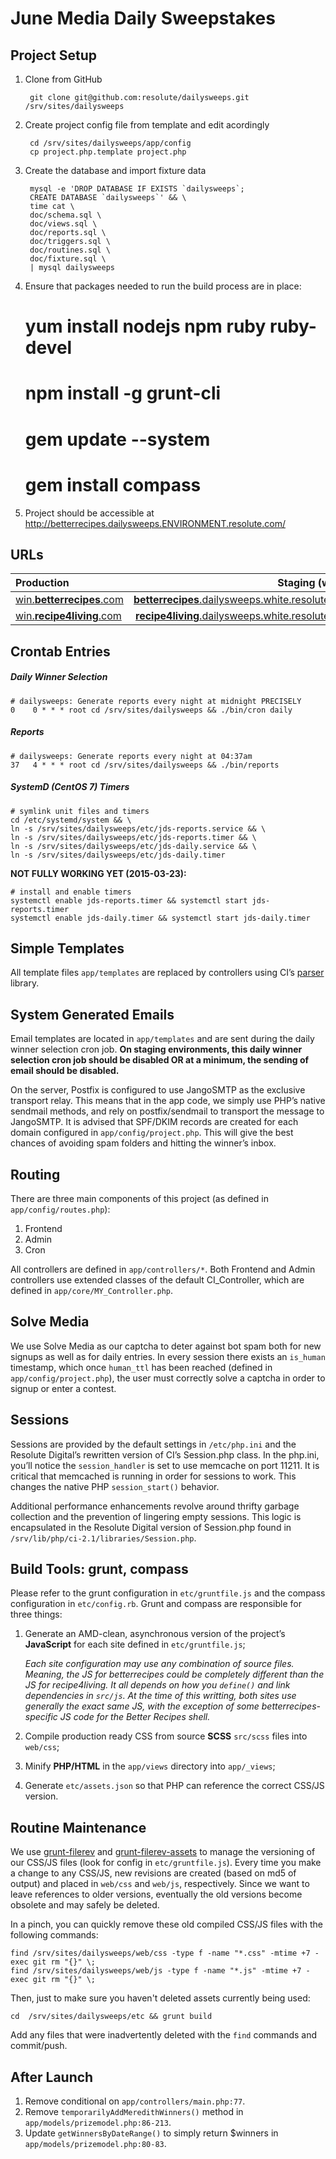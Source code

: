 # June Media Daily Sweepstakes


## Project Setup

1. Clone from GitHub

        git clone git@github.com:resolute/dailysweeps.git /srv/sites/dailysweeps

2. Create project config file from template and edit acordingly

        cd /srv/sites/dailysweeps/app/config
        cp project.php.template project.php

3. Create the database and import fixture data

        mysql -e 'DROP DATABASE IF EXISTS `dailysweeps`;
        CREATE DATABASE `dailysweeps`' && \
        time cat \
        doc/schema.sql \
        doc/views.sql \
        doc/reports.sql \
        doc/triggers.sql \
        doc/routines.sql \
        doc/fixture.sql \
        | mysql dailysweeps

4. Ensure that packages needed to run the build process are in place:

    # yum install nodejs npm ruby ruby-devel
    # npm install -g grunt-cli
    # gem update --system
    # gem install compass

5. Project should be accessible at http://betterrecipes.dailysweeps.ENVIRONMENT.resolute.com/


## URLs

| Production                                                     | Staging (white)                                                                                          |
|:---------------------------------------------------------------|---------------------------------------------------------------------------------------------------------:|
| [win.**betterrecipes**.com](http://win.betterrecipes.com/)     | [**betterrecipes**.dailysweeps.white.resolute.com](http://betterrecipes.dailysweeps.white.resolute.com/) |
| [win.**recipe4living**.com](http://win.recipe4living.com/)     | [**recipe4living**.dailysweeps.white.resolute.com](http://recipe4living.dailysweeps.white.resolute.com/) |


## Crontab Entries

##### Daily Winner Selection

    # dailysweeps: Generate reports every night at midnight PRECISELY
    0    0 * * * root cd /srv/sites/dailysweeps && ./bin/cron daily

##### Reports

    # dailysweeps: Generate reports every night at 04:37am
    37   4 * * * root cd /srv/sites/dailysweeps && ./bin/reports

##### SystemD (CentOS 7) Timers

    # symlink unit files and timers
    cd /etc/systemd/system && \
    ln -s /srv/sites/dailysweeps/etc/jds-reports.service && \
    ln -s /srv/sites/dailysweeps/etc/jds-reports.timer && \
    ln -s /srv/sites/dailysweeps/etc/jds-daily.service && \
    ln -s /srv/sites/dailysweeps/etc/jds-daily.timer

**NOT FULLY WORKING YET (2015-03-23):**

    # install and enable timers
    systemctl enable jds-reports.timer && systemctl start jds-reports.timer
    systemctl enable jds-daily.timer && systemctl start jds-daily.timer


## Simple Templates

All template files `app/templates` are replaced by controllers using CI’s [parser](https://ellislab.com/codeigniter/user-guide/libraries/parser.html) library.


## System Generated Emails

Email templates are located in `app/templates` and are sent during the daily winner selection cron job.  **On staging environments, this daily winner selection cron job should be disabled OR at a minimum, the sending of email should be disabled.**

On the server, Postfix is configured to use JangoSMTP as the exclusive transport relay.  This means that in the app code, we simply use PHP’s native sendmail methods, and rely on postfix/sendmail to transport the message to JangoSMTP.  It is advised that SPF/DKIM records are created for each domain configured in `app/config/project.php`.  This will give the best chances of avoiding spam folders and hitting the winner’s inbox.


## Routing

There are three main components of this project (as defined in `app/config/routes.php`):

1. Frontend
2. Admin
3. Cron

All controllers are defined in `app/controllers/*`.  Both Frontend and Admin controllers use extended classes of the default CI_Controller, which are defined in `app/core/MY_Controller.php`.


## Solve Media

We use Solve Media as our captcha to deter against bot spam both for new signups as well as for daily entries.  In every session there exists an `is_human` timestamp, which once `human_ttl` has been reached (defined in `app/config/project.php`), the user must correctly solve a captcha in order to signup or enter a contest.


## Sessions

Sessions are provided by the default settings in `/etc/php.ini` and the Resolute Digital’s rewritten version of CI’s Session.php class.  In the php.ini, you’ll notice the `session_handler` is set to use memcache on port 11211.  It is critical that memcached is running in order for sessions to work.  This changes the native PHP `session_start()` behavior.

Additional performance enhancements revolve around thrifty garbage collection and the prevention of lingering empty sessions.  This logic is encapsulated in the Resolute Digital version of Session.php found in `/srv/lib/php/ci-2.1/libraries/Session.php`.


## Build Tools: grunt, compass

Please refer to the grunt configuration in `etc/gruntfile.js` and the compass configuration in `etc/config.rb`.  Grunt and compass are responsible for three things:

1. Generate an AMD-clean, asynchronous version of the project’s **JavaScript** for each site defined in `etc/gruntfile.js`;

    *Each site configuration may use any combination of source files.  Meaning, the JS for betterrecipes could be completely different than the JS for recipe4living.  It all depends on how you `define()` and link dependencies in `src/js`.  At the time of this writting, both sites use generally the exact same JS, with the exception of some betterrecipes-specific JS code for the Better Recipes shell.*

2. Compile production ready CSS from source **SCSS** `src/scss` files into `web/css`;

3. Minify **PHP/HTML** in the `app/views` directory into `app/_views`;

4. Generate `etc/assets.json` so that PHP can reference the correct CSS/JS version.

## Routine Maintenance

We use [grunt-filerev](https://www.npmjs.com/package/grunt-filerev) and [grunt-filerev-assets](https://www.npmjs.com/package/grunt-filerev-assets) to manage the versioning of our CSS/JS files (look for config in `etc/gruntfile.js`).  Every time you make a change to any CSS/JS, new revisions are created (based on md5 of output) and placed in `web/css` and `web/js`, respectively.  Since we want to leave references to older versions, eventually the old versions become obsolete and may safely be deleted.

In a pinch, you can quickly remove these old compiled CSS/JS files with the following commands:

    find /srv/sites/dailysweeps/web/css -type f -name "*.css" -mtime +7 -exec git rm "{}" \;
    find /srv/sites/dailysweeps/web/js -type f -name "*.js" -mtime +7 -exec git rm "{}" \;

Then, just to make sure you haven't deleted assets currently being used:

    cd  /srv/sites/dailysweeps/etc && grunt build

Add any files that were inadvertently deleted with the `find` commands and commit/push.


## After Launch

1. Remove conditional on `app/controllers/main.php:77`.
2. Remove `temporarilyAddMeredithWinners()` method in `app/models/prizemodel.php:86-213`.
3. Update `getWinnersByDateRange()` to simply return $winners in `app/models/prizemodel.php:80-83`.
